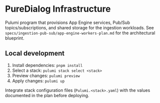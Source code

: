 # PureDialog Infrastructure

Pulumi program that provisions App Engine services, Pub/Sub topics/subscriptions, and shared
storage for the ingestion workloads. See `specs/ingestion-pub-sub/app-engine-workers-plan.md`
for the architectural blueprint.

## Local development

1. Install dependencies: `pnpm install`
2. Select a stack: `pulumi stack select <stack>`
3. Preview changes: `pulumi preview`
4. Apply changes: `pulumi up`

Integrate stack configuration files (`Pulumi.<stack>.yaml`) with the values documented in the
plan before deploying.
